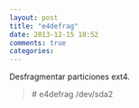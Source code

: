 ```yaml
---
layout: post
title: "e4defrag"
date: 2013-12-15 18:52
comments: true
categories: 
---
```

Desfragmentar particiones ext4.

>\# e4defrag /dev/sda2

